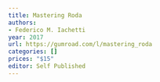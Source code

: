 ```yaml
---
title: Mastering Roda
authors:
- Federico M. Iachetti
year: 2017
url: https://gumroad.com/l/mastering_roda
categories: []
prices: "$15"
editor: Self Published
---
```

